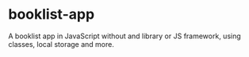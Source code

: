 # booklist-app
A booklist app in JavaScript without and library or JS framework, using classes, local storage and more.
